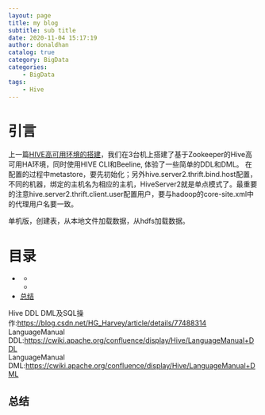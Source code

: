 ```yaml
---
layout: page
title: my blog
subtitle: sub title
date: 2020-11-04 15:17:19
author: donaldhan
catalog: true
category: BigData
categories:
    - BigData
tags:
    - Hive
---
```


# 引言

上一篇[HIVE高可用环境的搭建][]，我们在3台机上搭建了基于Zookeeper的Hive高可用HA环境，同时使用HIVE CLI和Beeline, 体验了一些简单的DDL和DML。
在配置的过程中metastore，要先初始化；另外hive.server2.thrift.bind.host配置，不同的机器，绑定的主机名为相应的主机，HiveServer2就是单点模式了。最重要的注意hive.server2.thrift.client.user配置用户，要与hadoop的core-site.xml中的代理用户名要一致。


单机版，创建表，从本地文件加载数据，从hdfs加载数据。

[HIVE高可用环境的搭建]:
https://donaldhan.github.io/bigdata/2020/02/22/HIVE%E9%AB%98%E5%8F%AF%E7%94%A8%E7%8E%AF%E5%A2%83%E7%9A%84%E6%90%AD%E5%BB%BA.html "HIVE高可用环境的搭建"


# 目录
* [](#)
    * [](#)
    * [](#)
* [总结](#总结)


Hive DDL DML及SQL操作:<https://blog.csdn.net/HG_Harvey/article/details/77488314>  
LanguageManual DDL:<https://cwiki.apache.org/confluence/display/Hive/LanguageManual+DDL>  
LanguageManual DML:<https://cwiki.apache.org/confluence/display/Hive/LanguageManual+DML>


###



###


## 总结
